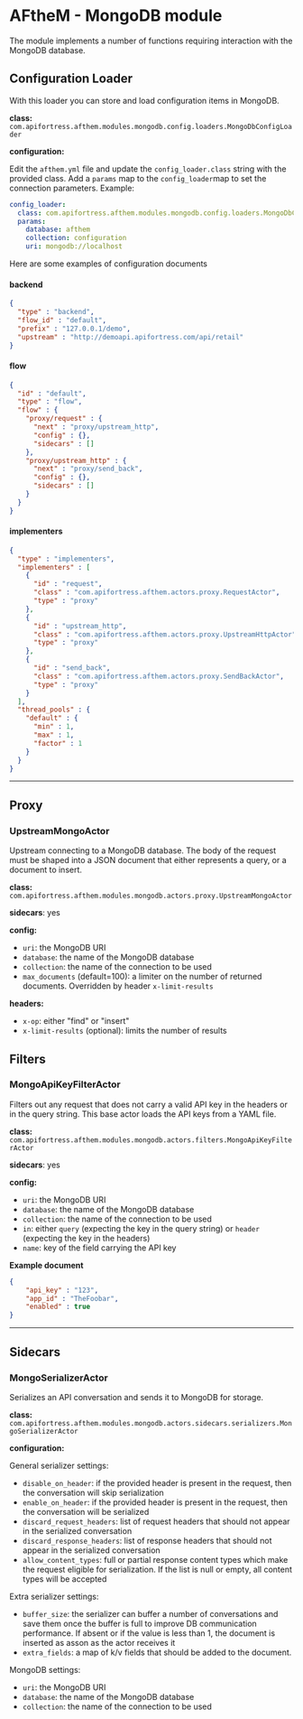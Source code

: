 # AFtheM - MongoDB module

The module implements a number of functions requiring interaction with the MongoDB database.

## Configuration Loader

With this loader you can store and load configuration items in MongoDB.

**class:** `com.apifortress.afthem.modules.mongodb.config.loaders.MongoDbConfigLoader`

**configuration:**

Edit the `afthem.yml` file and update the `config_loader.class` string with the provided class.
Add a `params` map to the `config_loader`map to set the connection parameters.
Example:

```yaml
config_loader:
  class: com.apifortress.afthem.modules.mongodb.config.loaders.MongoDbConfigLoader
  params:
    database: afthem
    collection: configuration
    uri: mongodb://localhost
```

Here are some examples of configuration documents

#### backend
```json
{
  "type" : "backend",
  "flow_id" : "default",
  "prefix" : "127.0.0.1/demo",
  "upstream" : "http://demoapi.apifortress.com/api/retail"
}
```

#### flow
```json
{
  "id" : "default",
  "type" : "flow",
  "flow" : {
    "proxy/request" : {
      "next" : "proxy/upstream_http",
      "config" : {},
      "sidecars" : []
    },
    "proxy/upstream_http" : {
      "next" : "proxy/send_back",
      "config" : {},
      "sidecars" : []
    }
  }
}
```

#### implementers
```json
{
  "type" : "implementers",
  "implementers" : [
    {
      "id" : "request",
      "class" : "com.apifortress.afthem.actors.proxy.RequestActor",
      "type" : "proxy"
    },
    {
      "id" : "upstream_http",
      "class" : "com.apifortress.afthem.actors.proxy.UpstreamHttpActor",
      "type" : "proxy"
    },
    {
      "id" : "send_back",
      "class" : "com.apifortress.afthem.actors.proxy.SendBackActor",
      "type" : "proxy"
    }
  ],
  "thread_pools" : {
    "default" : {
      "min" : 1,
      "max" : 1,
      "factor" : 1
    }
  }
}
```

---

## Proxy

### UpstreamMongoActor

Upstream connecting to a MongoDB database. The body of the request must be shaped into a JSON document that either
represents a query, or a document to insert. 

**class:** `com.apifortress.afthem.modules.mongodb.actors.proxy.UpstreamMongoActor`

**sidecars**: yes

**config:**
* `uri`: the MongoDB URI
* `database`: the name of the MongoDB database
* `collection`: the name of the connection to be used
* `max_documents` (default=100): a limiter on the number of returned documents. Overridden by header `x-limit-results`

**headers:**
* `x-op`: either "find" or "insert"
* `x-limit-results` (optional): limits the number of results
 


## Filters

### MongoApiKeyFilterActor

Filters out any request that does not carry a valid API key in the headers or in the query string.
This base actor loads the API keys from a YAML file.


**class:** `com.apifortress.afthem.modules.mongodb.actors.filters.MongoApiKeyFilterActor`

**sidecars**: yes

**config:**
* `uri`: the MongoDB URI
* `database`: the name of the MongoDB database
* `collection`: the name of the connection to be used
* `in`: either `query` (expecting the key in the query string) or `header` (expecting the key in the headers)
* `name`: key of the field carrying the API key


**Example document**
```json
{
    "api_key" : "123",
    "app_id" : "TheFoobar",
    "enabled" : true
}
```

---
## Sidecars

### MongoSerializerActor

Serializes an API conversation and sends it to MongoDB for storage.

**class:** `com.apifortress.afthem.modules.mongodb.actors.sidecars.serializers.MongoSerializerActor`

**configuration:**

General serializer settings:

* `disable_on_header`: if the provided header is present in the request, then the conversation will skip serialization
* `enable_on_header`: if the provided header is present in the request, then the conversation will be serialized
* `discard_request_headers`: list of request headers that should not appear in the serialized conversation
* `discard_response_headers`: list of response headers that should not appear in the serialized conversation
* `allow_content_types`: full or partial response content types which make the request eligible for serialization. If
the list is null or empty, all content types will be accepted

Extra serializer settings:

* `buffer_size`: the serializer can buffer a number of conversations and save them once the buffer is full to improve
DB communication performance. If absent or if the value is less than 1, the document is inserted as asson as the actor
receives it 
* `extra_fields`: a map of k/v fields that should be added to the document.

MongoDB settings:

* `uri`: the MongoDB URI
* `database`: the name of the MongoDB database
* `collection`: the name of the connection to be used